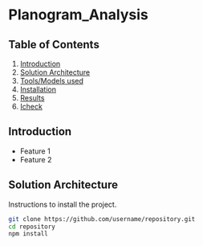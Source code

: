 # Planogram_Analysis
## Table of Contents

1. [Introduction](#introduction)
2. [Solution Architecture](#architecture)
3. [Tools/Models used](#models)
4. [Installation](#installation)
5. [Results](#results)
6. [Icheck](#icheck)


## Introduction

- Feature 1
- Feature 2

## Solution Architecture

Instructions to install the project.

```bash
git clone https://github.com/username/repository.git
cd repository
npm install


